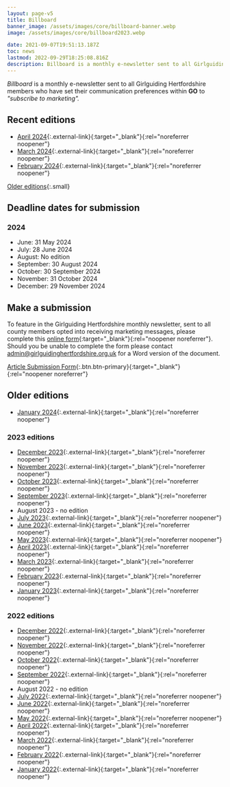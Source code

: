```yaml
---
layout: page-v5
title: Billboard
banner_image: /assets/images/core/billboard-banner.webp
image: /assets/images/core/billboard2023.webp

date: 2021-09-07T19:51:13.187Z
toc: news
lastmod: 2022-09-29T18:25:08.816Z
description: Billboard is a monthly e-newsletter sent to all Girlguiding Hertfordshire members who "subscribe to marketing" within GO
---
```

_Billboard_ is a monthly e-newsletter sent to all Girlguiding Hertfordshire members who have set their communication preferences within **GO** to _"subscribe to marketing"._

## Recent editions

- [April 2024](https://mailchi.mp/94aaa38aec5d/april-2024-billboard-13675540){:.external-link}{:target="_blank"}{:rel="noreferrer noopener"}
- [March 2024](https://mailchi.mp/624e80ee8064/mar-2024-billboard-13673376){:.external-link}{:target="_blank"}{:rel="noreferrer noopener"}
- [February 2024](https://mailchi.mp/1729a512c664/feb-2024-billboard-13670628){:.external-link}{:target="_blank"}{:rel="noreferrer noopener"}

[Older editions](#older-editions){:.small}

## Deadline dates for submission

### 2024

- June: 31 May 2024
- July: 28 June 2024
- August: No edition
- September: 30 August 2024
- October: 30 September 2024
- November: 31 October 2024
- December: 29 November 2024

## Make a submission

To feature in the Girlguiding Hertfordshire monthly newsletter, sent to all county members opted into receiving marketing messages, please complete this [online form](https://forms.office.com/Pages/ResponsePage.aspx?id=3yob_CzTykeMNWNnWM6OwYCE4GYtXJ9Ogtjv7oAM_iJUMENVSEM5TEFGQUNVQ1BERklIT0ozUzcwMi4u){:target="_blank"}{:rel="noopener noreferrer"}.  Should you be unable to complete the form please contact <admin@girlguidinghertfordshire.org.uk> for a Word version of the document.

[Article Submission Form](https://forms.office.com/Pages/ResponsePage.aspx?id=3yob_CzTykeMNWNnWM6OwYCE4GYtXJ9Ogtjv7oAM_iJUMENVSEM5TEFGQUNVQ1BERklIT0ozUzcwMi4u){:.btn.btn-primary}{:target="_blank"}{:rel="noopener noreferrer"}

## Older editions

- [January 2024](https://mailchi.mp/66cabdb89c1f/jan-2024-billboard-13668740){:.external-link}{:target="_blank"}{:rel="noreferrer noopener"}

### 2023 editions

- [December 2023](https://mailchi.mp/3d791462e45c/dec-2023-billboard-13666388){:.external-link}{:target="_blank"}{:rel="noreferrer noopener"}
- [November 2023](https://mailchi.mp/00a36f06f706/nov-2023-billboard-13663776){:.external-link}{:target="_blank"}{:rel="noreferrer noopener"}
- [October 2023](https://mailchi.mp/8da34b1c8fb7/oct-2023-billboard-13661448){:.external-link}{:target="_blank"}{:rel="noreferrer noopener"}
- [September 2023](https://mailchi.mp/f11e8df6c738/sep-2023-billboard-13656568){:.external-link}{:target="_blank"}{:rel="noreferrer noopener"}
- August 2023 - no edition
- [July 2023](https://mailchi.mp/3528a2cbfec0/july-2023-billboard-13654588){:.external-link}{:target="_blank"}{:rel="noreferrer noopener"}
- [June 2023](https://mailchi.mp/432ef7eeb5a8/june-2023-billboard-13651984){:.external-link}{:target="_blank"}{:rel="noreferrer noopener"}
- [May 2023](https://mailchi.mp/c7c5a27e626f/may-2023-billboard-13649916){:.external-link}{:target="_blank"}{:rel="noreferrer noopener"}
- [April 2023](https://mailchi.mp/f6cf7f38933f/april-2023-billboard-13647812){:.external-link}{:target="_blank"}{:rel="noreferrer noopener"}
- [March 2023](https://mailchi.mp/8013a52a79ab/march-2023-billboard-13645624){:.external-link}{:target="_blank"}{:rel="noreferrer noopener"}
- [February 2023](https://mailchi.mp/970349cc5715/feb-2023-billboard-13644944){:.external-link}{:target="_blank"}{:rel="noreferrer noopener"}
- [January 2023](https://mailchi.mp/c124909ea3ca/jan-2023-billboard-13640528){:.external-link}{:target="_blank"}{:rel="noreferrer noopener"}

### 2022 editions

- [December 2022](https://mailchi.mp/331413d87024/dec-2022-billboard-13516444){:.external-link}{:target="_blank"}{:rel="noreferrer noopener"}
- [November 2022](https://mailchi.mp/15eb6f2601f8/nov-2022-billboard-13513828){:.external-link}{:target="_blank"}{:rel="noreferrer noopener"}
- [October 2022](https://mailchi.mp/6e3588d46675/oct-2022-billboard-13511564){:.external-link}{:target="_blank"}{:rel="noreferrer noopener"}
- [September 2022](https://mailchi.mp/d76fe1dec005/sept-2022-billboard-13506144){:.external-link}{:target="_blank"}{:rel="noreferrer noopener"}
- August 2022 - no edition
- [July 2022](https://mailchi.mp/6407b730a1e6/july-2022-billboard-13503552){:.external-link}{:target="_blank"}{:rel="noreferrer noopener"}
- [June 2022](https://mailchi.mp/586f9b294f22/june-2022-billboard-13502192){:.external-link}{:target="_blank"}{:rel="noreferrer noopener"}
- [May 2022](https://mailchi.mp/19c64a151e40/may-2022-billboard-13497112){:.external-link}{:target="_blank"}{:rel="noreferrer noopener"}
- [April 2022](https://mailchi.mp/68a62c9920e7/april-2022-billboard-13450640){:.external-link}{:target="_blank"}{:rel="noreferrer noopener"}
- [March 2022](https://mailchi.mp/29e184bd9d33/march-2022-billboard-13447924){:.external-link}{:target="_blank"}{:rel="noreferrer noopener"}
- [February 2022](https://mailchi.mp/1c4050de964e/feb-2022-billboard-6537356){:.external-link}{:target="_blank"}{:rel="noreferrer noopener"}
- [January 2022](https://mailchi.mp/5f7bc6af2310/jan-2022-billboard-6534420){:.external-link}{:target="_blank"}{:rel="noreferrer noopener"}
